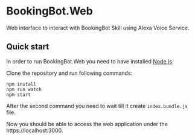 # BookingBot.Web

Web interface to interact with BookingBot Skill using Alexa Voice Service.

## Quick start

In order to run BookingBot.Web you need to have installed [Node.js](https://nodejs.org/).

Clone the repository and run following commands:

```
npm install
npm run watch
npm start
```
After the second command you need to wait till it create `index.bundle.js` file.

Now you should be able to access the web application under the https://localhost:3000.
